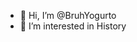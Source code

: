 - 👋 Hi, I’m @BruhYogurto
- 👀 I’m interested in History

<!---
BruhYogurto/BruhYogurto is a ✨ special ✨ repository because its `README.md` (this file) appears on your GitHub profile.
You can click the Preview link to take a look at your changes.
--->
